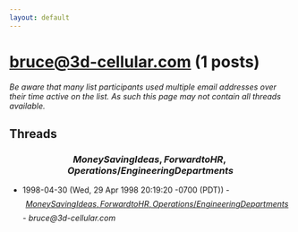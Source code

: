 ```yaml
---
layout: default
---
```


# bruce@3d-cellular.com (1 posts)

_Be aware that many list participants used multiple email addresses over their time active on the list. As such this page may not contain all threads available._

## Threads

### $$Money Saving Ideas, Forward to HR, Operations/Engineering Departments$$
+ 1998-04-30 (Wed, 29 Apr 1998 20:19:20 -0700 (PDT)) - [$$Money Saving Ideas, Forward to HR, Operations/Engineering Departments$$](/archive/1998/04/3e620d9539c53b4e8a1012cf916c9c3c240d39639644fe7b69f3211ca3f60b6c) - _bruce@3d-cellular.com_

